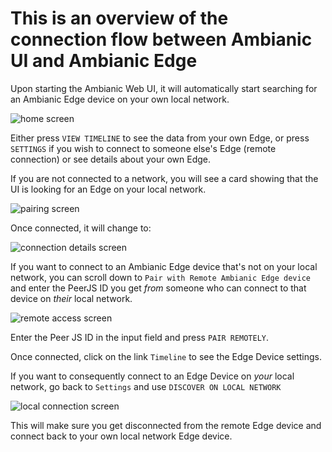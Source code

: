 # This is an overview of the connection flow between Ambianic UI and Ambianic Edge

Upon starting the Ambianic Web UI, it will automatically start searching for an Ambianic Edge device on your own local network. 

![home screen](../assets/images/home-screen.png)

Either press `VIEW TIMELINE` to see the data from your own Edge, or press `SETTINGS` if you wish to connect to someone else's Edge (remote connection) or see details about your own Edge. 

If you are not connected to a network, you will see a card showing that the UI is looking for an Edge on your local network.

![pairing screen](../assets/images/pairing-screen.png)

Once connected, it will change to:

![connection details screen](../assets/images/ambianic-connection-details.png)

If you want to connect to an Ambianic Edge device that's not on your local network, you can scroll down to `Pair with Remote Ambianic Edge device` and enter the PeerJS ID you get *from* someone who can connect to that device on *their* local network.

![remote access screen](../assets/images/ambianic-remote-connect.png)

Enter the Peer JS ID in the input field and press `PAIR REMOTELY`. 

Once connected, click on the link `Timeline` to see the Edge Device settings.

If you want to consequently connect to an Edge Device on *your* local network, go back to `Settings` and use `DISCOVER ON LOCAL NETWORK`

![local connection screen](../assets/images/ambianic-local-connection.png)

This will make sure you get disconnected from the remote Edge device and connect back to your own local network Edge device.
